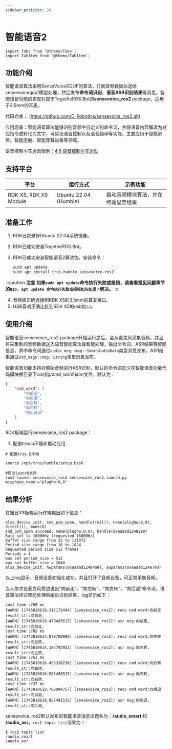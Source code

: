 ```yaml
---
sidebar_position: 20
---
```

# 智能语音2

```mdx-code-block
import Tabs from '@theme/Tabs';
import TabItem from '@theme/TabItem';
```

## 功能介绍

智能语音算法采用SenseVoiceGGUF的算法，订阅音频数据后送给sensevoicegguf模型处理，然后发布**命令词识别**、**语音ASR识别结果**等消息。智能语音功能的实现对应于TogetheROS.Bot的**sensevoice_ros2** package，适用于3.5mm的耳麦。

代码仓库： (https://github.com/D-Robotics/sensevoice_ros2.git)

应用场景：智能语音算法能够识别音频中自定义的命令词，并将语音内容解读为对应指令或转化为文字，可实现语音控制以及语音翻译等功能，主要应用于智能家居、智能座舱、智能穿戴设备等领域。

语音控制小车运动案例：[4.6 语音控制小车运动](../../apps/car_audio_control)

## 支持平台

| 平台   | 运行方式     | 示例功能                           |
| ------ | ------------ | ---------------------------------- |
| RDK X5, RDK X5 Module | Ubuntu 22.04 (Humble) | 启动音频模块算法，并在终端显示结果 |

## 准备工作

1. RDK已烧录好Ubuntu 22.04系统镜像。
2. RDK已成功安装TogetheROS.Bot。
3. RDK已成功安装智能语音2算法包，安装命令：

   <Tabs groupId="tros-distro">
   <TabItem value="humble" label="Humble">

   ```bash
   sudo apt update
   sudo apt install tros-humble-sensevoice-ros2
   ```

   </TabItem>
   </Tabs>

:::caution **注意**
**如果`sudo apt update`命令执行失败或报错，请查看[常见问题](/docs/08_FAQ/03_applications_and_examples.md)章节的`Q10: apt update 命令执行失败或报错如何处理？`解决。**
:::
   
4. 音频板正确连接到RDK X5的3.5mm的耳麦接口。
5. USB音响正确连接到RDK X5的usb接口。


## 使用介绍

智能语音sensevoice_ros2 package开始运行之后，会从麦克风采集音频，并且将采集到的音频数据送入语音智能算法做智能处理，输出命令词、ASR结果等智能信息，其中命令词通过`audio_msg::msg::SmartAudioData`类型消息发布，ASR结果通过`std_msgs::msg::String`类型消息发布。


智能语音功能支持对原始音频进行ASR识别，默认的命令词定义在智能语音功能代码模块根目录下*config/cmd_word.json*文件，默认为：

```json
{
    "cmd_word": [
        "向前走",
        "向后退",
        "向左转",
        "向右转",
        "停止运动"
    ]
}
```

RDK板端运行sensevoice_ros2 package：


1. 配置tros.b环境和启动应用

<Tabs groupId="tros-distro">
<TabItem value="humble" label="Humble">

   ```shell
   # 配置tros.b环境
   
   source /opt/tros/humble/setup.bash

   #启动launch文件
   ros2 launch sensevoice_ros2 sensevoice_ros2.launch.py micphone_name:="plughw:0,0"
   ```

</TabItem>

</Tabs>

## 结果分析

在旭日X3板端运行终端输出如下信息：

```text
alsa_device_init, snd_pcm_open. handle((nil)), name(plughw:0,0), direct(1), mode(0)
snd_pcm_open succeed. name(plughw:0,0), handle(0xaaaad1248290)
Rate set to 16000Hz (requested 16000Hz)
Buffer size range from 32 to 131072
Period size range from 16 to 1024
Requested period size 512 frames
Periods = 4
was set period_size = 512
was set buffer_size = 2048
alsa_device_init. hwparams(0xaaaad12484a0), swparams(0xaaaad124a7a0)

```

以上log显示，音频设备初始化成功，并且打开了音频设备，可正常采集音频。

当人依次在麦克风旁边说出“向前走”、“向左转”、“向右转”、“向后退”命令词，语音算法经过智能处理后输出识别结果，log显示如下：

```text
cost time :769 ms
[WARN] [1745810610.317172494] [sensevoice_ros2]: recv cmd word:向前走
result_str:向前走,
[WARN] [1745810610.479493615] [sensevoice_ros2]: asr msg:向前走,
result_str:向前走,
cost time :785 ms
[WARN] [1745810614.078700989] [sensevoice_ros2]: recv cmd word:向左转
result_str:向左转,
[WARN] [1745810614.187793932] [sensevoice_ros2]: asr msg:向左转,
result_str:向左转,
cost time :761 ms
[WARN] [1745810616.453310236] [sensevoice_ros2]: recv cmd word:向右转
result_str:向右转,
[WARN] [1745810616.587498515] [sensevoice_ros2]: asr msg:向右转,
result_str:向右转,
cost time :737 ms
[WARN] [1745810618.700084757] [sensevoice_ros2]: recv cmd word:向后退
result_str:向后退,
[WARN] [1745810618.857481535] [sensevoice_ros2]: asr msg:向后退,
result_str:向后退,

```


sensevoice_ros2默认发布的智能语音消息话题名为：**/audio_smart** 和 **/audio_asr**，`ros2 topic list`结果为：

```shell
$ ros2 topic list
/audio_smart
/audio_asr
```
